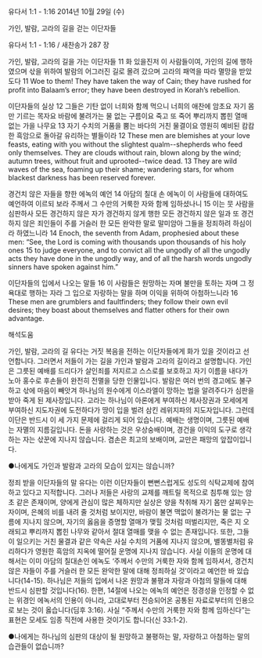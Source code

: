 유다서 1:1 - 1:16 
2014년 10월 29일 (수)

가인, 발람, 고라의 길을 걷는 이단자들



유다서 1:1 - 1:16 / 새찬송가 287 장


가인, 발람, 고라의 길을 가는 이단자들
11 화 있을진저 이 사람들이여, 가인의 길에 행하였으며 삯을 위하여 발람의 어그러진 길로 몰려 갔으며 고라의 패역을 따라 멸망을 받았도다
11 Woe to them! They have taken the way of Cain; they have rushed for profit into Balaam’s error; they have been destroyed in Korah’s rebellion.   

이단자들의 실상
12 그들은 기탄 없이 너희와 함께 먹으니 너희의 애찬에 암초요 자기 몸만 기르는 목자요 바람에 불려가는 물 없는 구름이요 죽고 또 죽어 뿌리까지 뽑힌 열매 없는 가을 나무요 13 자기 수치의 거품을 뿜는 바다의 거친 물결이요 영원히 예비된 캄캄한 흑암으로 돌아갈 유리하는 별들이라
12 These men are blemishes at your love feasts, eating with you without the slightest qualm--shepherds who feed only themselves. They are clouds without rain, blown along by the wind; autumn trees, without fruit and uprooted--twice dead. 13 They are wild waves of the sea, foaming up their shame; wandering stars, for whom blackest darkness has been reserved forever.   

경건치 않은 자들을 향한 에녹의 예언
14 아담의 칠대 손 에녹이 이 사람들에 대하여도 예언하여 이르되 보라 주께서 그 수만의 거룩한 자와 함께 임하셨나니 15 이는 뭇 사람을 심판하사 모든 경건하지 않은 자가 경건하지 않게 행한 모든 경건하지 않은 일과 또 경건하지 않은 죄인들이 주를 거슬러 한 모든 완악한 말로 말미암아 그들을 정죄하려 하심이라 하였느니라
14 Enoch, the seventh from Adam, prophesied about these men: “See, the Lord is coming with thousands upon thousands of his holy ones 15 to judge everyone, and to convict all the ungodly of all the ungodly acts they have done in the ungodly way, and of all the harsh words ungodly sinners have spoken against him.”   

이단자들의 입에서 나오는 말들
16 이 사람들은 원망하는 자며 불만을 토하는 자며 그 정욕대로 행하는 자라 그 입으로 자랑하는 말을 하며 이익을 위하여 아첨하느니라
16 These men are grumblers and faultfinders; they follow their own evil desires; they boast about themselves and flatter others for their own advantage.

해석도움





가인, 발람, 고라의 길
유다는 거짓 복음을 전하는 이단자들에게 화가 있을 것이라고 선언합니다. 그러면서 저들이 가는 길을 가인과 발람과 고라의 길이라고 설명합니다. 가인은 그릇된 예배를 드리다가 살인죄를 저지르고 스스로를 보호하고 자기 이름을 내다가 노아 홍수로 후손들이 완전히 전멸을 당한 인물입니다. 발람은 여러 번의 경고에도 불구하고 삯에 마음이 빼앗겨 하나님의 원수에게 이스라엘이 망하는 법을 알려주다가 심판을 받아 죽게 된 제사장입니다. 고라는 하나님이 아론에게 부여하신 제사장권과 모세에게 부여하신 지도자권에 도전하다가 땅이 입을 벌려 삼킨 레위지파의 지도자입니다. 그런데 이단은 반드시 이 세 가지 문제에 걸리게 되어 있습니다. 예배는 생명이며, 그릇된 예배는 자멸의 지름길입니다. 돈을 사랑하는 것은 우상숭배이며, 경건을 이익의 도구로 생각하는 자는 삯꾼에 지나지 않습니다. 겸손은 최고의 보배이며, 교만은 패망의 앞잡이입니다. 

●나에게도 가인과 발람과 고라의 모습이 있지는 않습니까?  

정죄 받을 이단자들의 말
유다는 이런 이단자들이 뻔뻔스럽게도 성도의 식탁교제에 참여하고 있다고 지적합니다. 그러나 저들은 사랑의 교제를 깨트릴 목적으로 침투해 있는 암초 같은 존재이며, 양에게 관심이 많은 체하지만 실상은 양을 착취해 자기 몸만 살찌우는 자이며, 은혜의 비를 내려 줄 것처럼 보이지만, 바람이 불면 맥없이 불려가는 물 없는 구름에 지나지 않으며, 자기의 옳음을 증명할 열매가 맺힐 것처럼 떠벌리지만, 죽은 지 오래되고 뿌리까지 뽑힌 나무와 같아서 절대 열매를 맺을 수 없는 존재입니다. 또한, 그들이 일으키는 거친 물결과 같은 약속은 사실 수치의 거품에 지나지 않으며, 별똥별처럼 유리하다가 영원한 흑암의 지옥에 떨어질 운명에 지나지 않습니다. 사실 이들의 운명에 대해서는 이미 아담의 칠대손인 에녹도 ‘주께서 수만의 거룩한 자와 함께 임하셔서, 경건치 않은 자들이 주를 거슬러 한 모든 완악한 말에 대해 정죄하실 것’이라고 예언한 바 있습니다(14-15). 하나님은 저들의 입에서 나온 원망과 불평과 자랑과 아첨의 말들에 대해 반드시 심판할 것입니다(16). 한편, 14절에 나오는 에녹의 예언은 정경성을 인정할 수 없는 위경인 에녹서의 인용이 아니라, 고대로부터 전승되어온 공통된 자료로부터의 인용으로 보는 것이 옳습니다(딤후 3:16). 사실 “주께서 수만의 거룩한 자와 함께 임하신다”는 표현은 모세도 임종 직전에 사용한 것이기도 합니다(신 33:1-2). 

●나에게는 하나님의 심판의 대상이 될 원망하고 불평하는 말, 자랑하고 아첨하는 말의 습관들이 없습니까?